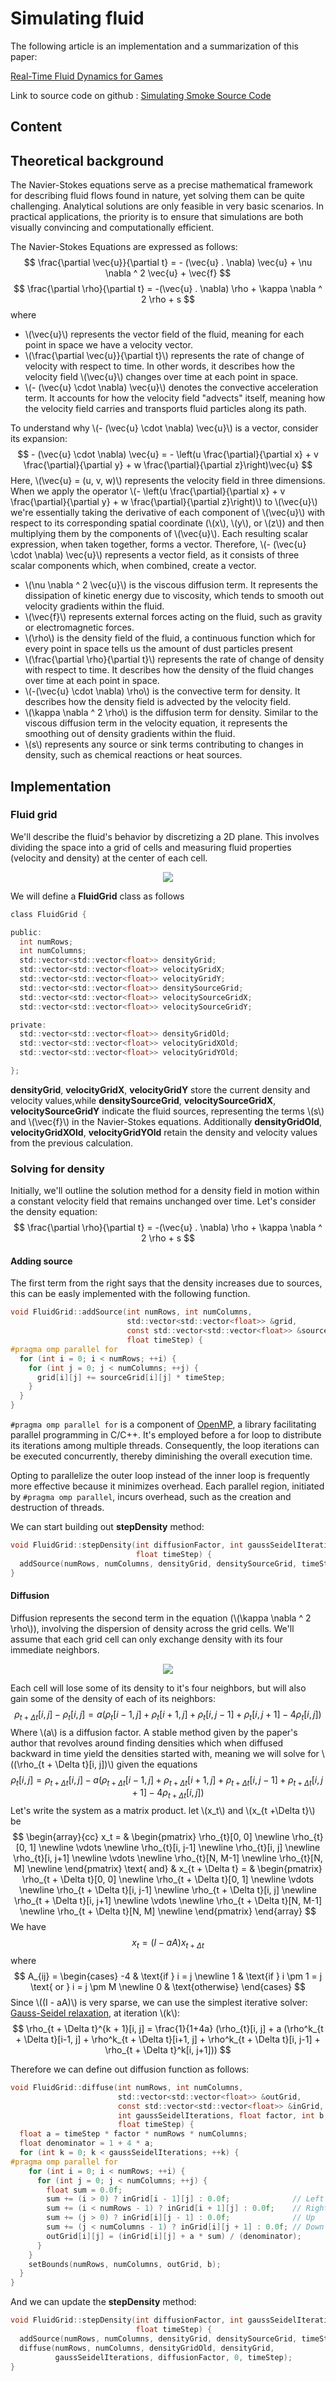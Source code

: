 # Simulating fluid

The following article is an implementation and a summarization of this paper:

[Real-Time Fluid Dynamics for Games](http://graphics.cs.cmu.edu/nsp/course/15-464/Fall09/papers/StamFluidforGames.pdf)

Link to source code on github : [Simulating Smoke Source Code](https://github.com/smdaa/creative-coding/blob/main/src/example_2)


## Content
<!-- toc -->

## Theoretical background
The Navier-Stokes equations serve as a precise mathematical framework for describing fluid flows found in nature, yet solving them can be quite challenging. Analytical solutions are only feasible in very basic scenarios. In practical applications, the priority is to ensure that simulations are both visually convincing and computationally efficient.

The Navier-Stokes Equations are expressed as follows:
$$
\frac{\partial \vec{u}}{\partial t} = - (\vec{u} . \nabla) \vec{u} + \nu \nabla ^ 2 \vec{u} + \vec{f}
$$
$$
\frac{\partial \rho}{\partial t} = -(\vec{u} . \nabla) \rho + \kappa \nabla ^ 2 \rho + s
$$
where
- \\(\vec{u}\\) represents the vector field of the fluid, meaning for each point in space we have a velocity vector.
- \\(\frac{\partial \vec{u}}{\partial t}\\) represents the rate of change of velocity with respect to time. In other words, it describes how the velocity field \\(\vec{u}\\) changes over time at each point in space.
- \\(- (\vec{u} \cdot \nabla) \vec{u}\\) denotes the convective acceleration term. It accounts for how the velocity field "advects" itself, meaning how the velocity field carries and transports fluid particles along its path.

To understand why \\(- (\vec{u} \cdot \nabla) \vec{u}\\) is a vector, consider its expansion:
       $$
       - (\vec{u} \cdot \nabla) \vec{u} = - \left(u \frac{\partial}{\partial x} + v \frac{\partial}{\partial y} + w \frac{\partial}{\partial z}\right)\vec{u}
       $$
       Here, \\(\vec{u} = (u, v, w)\\) represents the velocity field in three dimensions.
       When we apply the operator \\(- \left(u \frac{\partial}{\partial x} + v \frac{\partial}{\partial y} + w \frac{\partial}{\partial z}\right)\\) to \\(\vec{u}\\) we're essentially taking the derivative of each component of \\(\vec{u}\\) with respect to its corresponding spatial coordinate (\\(x\\), \\(y\\), or \\(z\\)) and then multiplying them by the components of \\(\vec{u}\\).
       Each resulting scalar expression, when taken together, forms a vector. Therefore, \\(- (\vec{u} \cdot \nabla) \vec{u}\\) represents a vector field, as it consists of three scalar components which, when combined, create a vector.
- \\(\nu \nabla ^ 2 \vec{u}\\) is the viscous diffusion term. It represents the dissipation of kinetic energy due to viscosity, which tends to smooth out velocity gradients within the fluid.
- \\(\vec{f}\\) represents external forces acting on the fluid, such as gravity or electromagnetic forces.
- \\(\rho\\) is the density field of the fluid,  a continuous function which for every point in space tells us the amount of dust particles present
- \\(\frac{\partial \rho}{\partial t}\\) represents the rate of change of density with respect to time. It describes how the density of the fluid changes over time at each point in space.
- \\(-(\vec{u} \cdot \nabla) \rho\\) is the convective term for density. It describes how the density field is advected by the velocity field.
- \\(\kappa \nabla ^ 2 \rho\\) is the diffusion term for density. Similar to the viscous diffusion term in the velocity equation, it represents the smoothing out of density gradients within the fluid.
- \\(s\\) represents any source or sink terms contributing to changes in density, such as chemical reactions or heat sources.

## Implementation
### Fluid grid
We'll describe the fluid's behavior by discretizing a 2D plane. This involves dividing the space into a grid of cells and measuring fluid properties (velocity and density) at the center of each cell.

<p align="center">
  <img src="fluid_grid.png">
</p>

We will define a **FluidGrid** class as follows

```C
class FluidGrid {

public:
  int numRows;
  int numColumns;
  std::vector<std::vector<float>> densityGrid;
  std::vector<std::vector<float>> velocityGridX;
  std::vector<std::vector<float>> velocityGridY;
  std::vector<std::vector<float>> densitySourceGrid;
  std::vector<std::vector<float>> velocitySourceGridX;
  std::vector<std::vector<float>> velocitySourceGridY;

private:
  std::vector<std::vector<float>> densityGridOld;
  std::vector<std::vector<float>> velocityGridXOld;
  std::vector<std::vector<float>> velocityGridYOld;

};
```

**densityGrid**, **velocityGridX**, **velocityGridY** store the current density and velocity values,while **densitySourceGrid**, **velocitySourceGridX**, **velocitySourceGridY** indicate the fluid sources, representing the terms \\(s\\) and \\(\vec{f}\\) in the Navier-Stokes equations. Additionally **densityGridOld**, **velocityGridXOld**, **velocityGridYOld** retain the density and velocity values from the previous calculation.

### Solving for density
Initially, we'll outline the solution method for a density field in motion within a constant velocity field that remains unchanged over time.
Let's consider the density equation:
$$
\frac{\partial \rho}{\partial t} = -(\vec{u} . \nabla) \rho + \kappa \nabla ^ 2 \rho + s
$$

#### Adding source
The first term from the right says that the density increases due to sources, this can be easly implemented with the following function.

```C
void FluidGrid::addSource(int numRows, int numColumns,
                          std::vector<std::vector<float>> &grid,
                          const std::vector<std::vector<float>> &sourceGrid,
                          float timeStep) {
#pragma omp parallel for
  for (int i = 0; i < numRows; ++i) {
    for (int j = 0; j < numColumns; ++j) {
      grid[i][j] += sourceGrid[i][j] * timeStep;
    }
  }
}
```

`#pragma omp parallel for` is a component of [OpenMP](https://www.openmp.org/wp-content/uploads/OpenMPRefGuide-5.2-Web-2024.pdf), a library facilitating parallel programming in C/C++. It's employed before a for loop to distribute its iterations among multiple threads. Consequently, the loop iterations can be executed concurrently, thereby diminishing the overall execution time.

Opting to parallelize the outer loop instead of the inner loop is frequently more effective because it minimizes overhead. Each parallel region, initiated by `#pragma omp parallel`, incurs overhead, such as the creation and destruction of threads.

We can start building out **stepDensity** method:

```C
void FluidGrid::stepDensity(int diffusionFactor, int gaussSeidelIterations,
                            float timeStep) {
  addSource(numRows, numColumns, densityGrid, densitySourceGrid, timeStep);
}
```

#### Diffusion
Diffusion represents the second term in the equation (\\(\kappa \nabla ^ 2 \rho\\)), involving the dispersion of density across the grid cells. We'll assume that each grid cell can only exchange density with its four immediate neighbors.

<p align="center">
  <img src="diffusion_grid.png">
</p>

Each cell will lose some of its density to it's four neighbors, but will also gain some of the density of each of its neighbors:
$$
\rho_{t + \Delta t}[i, j] - \rho_{t}[i, j] = a  (\rho_{t}[i-1, j] + \rho_{t}[i+1, j] + \rho_{t}[i, j-1] + \rho_{t}[i, j+1] - 4 \rho_{t}[i, j])
$$
Where \\(a\\) is a diffusion factor.
A stable method given by the paper's author that revolves around finding densities which when diffused backward in time yield the densities started with, meaning we will solve for \\((\rho_{t + \Delta t}[i, j])\\) given the equations
$$
\rho_{t}[i, j] = \rho_{t + \Delta t}[i, j] - a (\rho_{t + \Delta t}[i-1, j] + \rho_{t + \Delta t}[i+1, j] + \rho_{t + \Delta t}[i, j-1] + \rho_{t + \Delta t}[i, j+1] - 4 \rho_{t + \Delta t}[i, j])
$$
Let's write the system as a matrix product.
let \\(x_t\\) and \\(x_{t +\Delta t}\\) be
$$
\begin{array}{cc}
x_t = & \begin{pmatrix}
	\rho_{t}[0, 0] \newline
	\rho_{t}[0, 1] \newline
	\vdots \newline
	\rho_{t}[i, j-1] \newline
	\rho_{t}[i, j] \newline
	\rho_{t}[i, j+1] \newline
	\vdots \newline
	\rho_{t}[N, M-1] \newline
	\rho_{t}[N, M] \newline
\end{pmatrix} 
\text{ and} & 
x_{t + \Delta t} = & \begin{pmatrix}
	\rho_{t + \Delta t}[0, 0] \newline
	\rho_{t + \Delta t}[0, 1] \newline
	\vdots \newline
	\rho_{t + \Delta t}[i, j-1] \newline
	\rho_{t + \Delta t}[i, j] \newline
	\rho_{t + \Delta t}[i, j+1] \newline
	\vdots \newline
	\rho_{t + \Delta t}[N, M-1] \newline
	\rho_{t + \Delta t}[N, M] \newline
\end{pmatrix}
\end{array}
$$
We have 
$$
x_t = (I - a A) x_{t + \Delta t}
$$
where 
$$
A_{ij} = 
\begin{cases} 
-4 & \text{if } i = j \newline
1  & \text{if } i \pm 1 = j \text{ or } i = j \pm M \newline
0  & \text{otherwise}
\end{cases}
$$
Since \\((I - aA)\\)  is very sparse, we can use the simplest iterative solver: [Gauss-Seidel relaxation](https://en.wikipedia.org/wiki/Gauss%E2%80%93Seidel_method), at iteration \\(k\\):
$$
\rho_{t + \Delta t}^{k + 1}[i, j] = \frac{1}{1+4a} (\rho_{t}[i, j] + a (\rho^k_{t + \Delta t}[i-1, j] + \rho^k_{t + \Delta t}[i+1, j] + \rho^k_{t + \Delta t}[i, j-1] + \rho_{t + \Delta t}^k[i, j+1]))
$$

Therefore we can define out diffusion function as follows:

```C
void FluidGrid::diffuse(int numRows, int numColumns,
                        std::vector<std::vector<float>> &outGrid,
                        const std::vector<std::vector<float>> &inGrid,
                        int gaussSeidelIterations, float factor, int b,
                        float timeStep) {
  float a = timeStep * factor * numRows * numColumns;
  float denominator = 1 + 4 * a;
  for (int k = 0; k < gaussSeidelIterations; ++k) {
#pragma omp parallel for
    for (int i = 0; i < numRows; ++i) {
      for (int j = 0; j < numColumns; ++j) {
        float sum = 0.0f;
        sum += (i > 0) ? inGrid[i - 1][j] : 0.0f;              // Left
        sum += (i < numRows - 1) ? inGrid[i + 1][j] : 0.0f;    // Right
        sum += (j > 0) ? inGrid[i][j - 1] : 0.0f;              // Up
        sum += (j < numColumns - 1) ? inGrid[i][j + 1] : 0.0f; // Down
        outGrid[i][j] = (inGrid[i][j] + a * sum) / (denominator);
      }
    }
    setBounds(numRows, numColumns, outGrid, b);
  }
}
```

And we can update the **stepDensity** method:

```C
void FluidGrid::stepDensity(int diffusionFactor, int gaussSeidelIterations,
                            float timeStep) {
  addSource(numRows, numColumns, densityGrid, densitySourceGrid, timeStep);
  diffuse(numRows, numColumns, densityGridOld, densityGrid,
          gaussSeidelIterations, diffusionFactor, 0, timeStep);
}
```